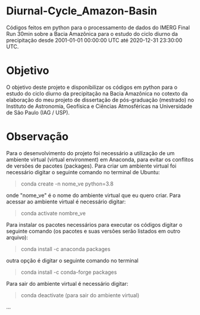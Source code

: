 # Diurnal-Cycle_Amazon-Basin
Códigos feitos em python para o processamento de dados do IMERG Final Run 30min sobre a Bacia Amazônica para o estudo do ciclo diurno da precipitação desde 2001-01-01 00:00:00 UTC até 2020-12-31 23:30:00 UTC.

# Objetivo

O objetivo deste projeto e disponibilizar os códigos em python para o estudo do ciclo diurno da precipitação na Bacia Amazônica no cotexto da elaboração 
do meu projeto de dissertação de pós-graduação (mestrado) no Instituto de Astronomia, Geofísica e Ciências Atmosféricas na Universidade de São Paulo (IAG / USP).

# Observação
Para o desenvolvimento do projeto foi necessário a utilização de um ambiente virtual (virtual environment) em Anaconda, para evitar os conflitos de
versões de pacotes (packages). Para criar um ambiente virtual foi necessário digitar o seguinte comando no terminal de Ubuntu:

> conda create -n nome_ve python=3.8

onde "nome_ve" é o nome do ambiente virtual que eu quero criar. Para acessar ao ambiente virtual é necessário digitar:

> conda activate nombre_ve

Para instalar os pacotes necessários para executar os códigos digitar o seguinte comando (os pacotes e suas versões serão listados em outro arquivo):

> conda install -c anaconda packages

outra opção é digitar o seguinte comando no terminal

> conda install -c conda-forge packages

Para sair do ambiente virtual é necessário digitar:
> conda deactivate (para sair do ambiente virtual)

...
